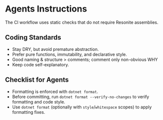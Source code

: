 # Agents Instructions

The CI workflow uses static checks that do not require Resonite assemblies.

## Coding Standards

- Stay DRY, but avoid premature abstraction.
- Prefer pure functions, immutability, and declarative style.
- Good naming & structure > comments; comment only non-obvious WHY
- Keep code self-explanatory.

## Checklist for Agents

- Formatting is enforced with `dotnet format`.
- Before committing, run `dotnet format --verify-no-changes` to verify formatting and code style.
- Use `dotnet format` (optionally with `style`/`whitespace` scopes) to apply formatting fixes.
